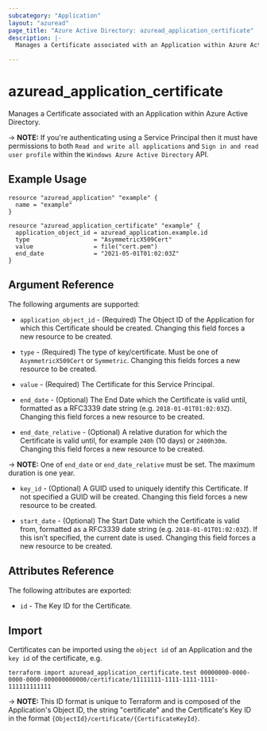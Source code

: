 ```yaml
---
subcategory: "Application"
layout: "azuread"
page_title: "Azure Active Directory: azuread_application_certificate"
description: |-
  Manages a Certificate associated with an Application within Azure Active Directory.

---
```


# azuread_application_certificate

Manages a Certificate associated with an Application within Azure Active Directory.

-> **NOTE:** If you're authenticating using a Service Principal then it must have permissions to both `Read and write all applications` and `Sign in and read user profile` within the `Windows Azure Active Directory` API.

## Example Usage

```hcl
resource "azuread_application" "example" {
  name = "example"
}

resource "azuread_application_certificate" "example" {
  application_object_id = azuread_application.example.id
  type                  = "AsymmetricX509Cert"
  value                 = file("cert.pem")
  end_date              = "2021-05-01T01:02:03Z"
}
```

## Argument Reference

The following arguments are supported:

* `application_object_id` - (Required) The Object ID of the Application for which this Certificate should be created. Changing this field forces a new resource to be created.

* `type` - (Required) The type of key/certificate. Must be one of `AsymmetricX509Cert` or `Symmetric`. Changing this fields forces a new resource to be created.

* `value` - (Required) The Certificate for this Service Principal.

* `end_date` - (Optional) The End Date which the Certificate is valid until, formatted as a RFC3339 date string (e.g. `2018-01-01T01:02:03Z`). Changing this field forces a new resource to be created.

* `end_date_relative` - (Optional) A relative duration for which the Certificate is valid until, for example `240h` (10 days) or `2400h30m`. Changing this field forces a new resource to be created.

-> **NOTE:** One of `end_date` or `end_date_relative` must be set. The maximum duration is one year.

* `key_id` - (Optional) A GUID used to uniquely identify this Certificate. If not specified a GUID will be created. Changing this field forces a new resource to be created.

* `start_date` - (Optional) The Start Date which the Certificate is valid from, formatted as a RFC3339 date string (e.g. `2018-01-01T01:02:03Z`). If this isn't specified, the current date is used.  Changing this field forces a new resource to be created.


## Attributes Reference

The following attributes are exported:

* `id` - The Key ID for the Certificate.

## Import

Certificates can be imported using the `object id` of an Application and the `key id` of the certificate, e.g.

```shell
terraform import azuread_application_certificate.test 00000000-0000-0000-0000-000000000000/certificate/11111111-1111-1111-1111-111111111111
```

-> **NOTE:** This ID format is unique to Terraform and is composed of the Application's Object ID, the string "certificate" and the Certificate's Key ID in the format `{ObjectId}/certificate/{CertificateKeyId}`.
